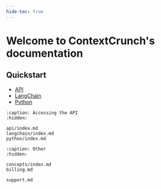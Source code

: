 ```yaml
---
hide-toc: true
---
```

# Welcome to ContextCrunch's documentation

## Quickstart

- [API](api/quickstart.md)
- [LangChain](langchain/quickstart.md)
- [Python](python/quickstart.md)

```{toctree}
:caption: Accessing the API
:hidden:

api/index.md
langchain/index.md
python/index.md
```

```{toctree}
:caption: Other
:hidden:

concepts/index.md
billing.md

support.md
```
